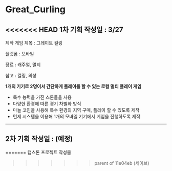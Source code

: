 # Great_Curling
<<<<<<< HEAD
 1차 기획 작성일 : 3/27
--------------------------------------------------------------------------------------
제작 게임 제목 : 그레이트 컬링

플랫폼 : 모바일

장르 : 캐주얼, 멀티

참고 : 컬링, 의성

**1개의 기기로 2명이서 간단하게 플레이를 할 수 있는 로컬 멀티 플레이 게임**

* 특수 능력을 가진 스톤들을 사용
* 다양한 환경에 따른 경기 차별화 방식
* 마늘 코인을 사용해 특수 환경의 지역 구매, 플레이 할 수 있도록 제작
* 턴제 시스템을 이용해 1개의 모바일 기기에서 게임을 진행하도록 제작

--------------------------------------------------------------------------------------
2차 기획 작성일 : (예정)
--------------------------------------------------------------------------------------

=======
 캡스톤 프로젝트 작성물
>>>>>>> parent of 11e04eb (세이브)
